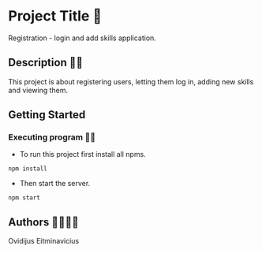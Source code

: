 # Project Title 🚩

Registration - login and add skills application.

## Description 📃📃

This project is about registering users, letting them log in, adding new skills and viewing them.

## Getting Started

### Executing program 🚀🚀

- To run this project first install all npms.

```
npm install
```

- Then start the server.

```
npm start
```

## Authors 👨‍👩‍👧‍👦

Ovidijus Eitminavicius
